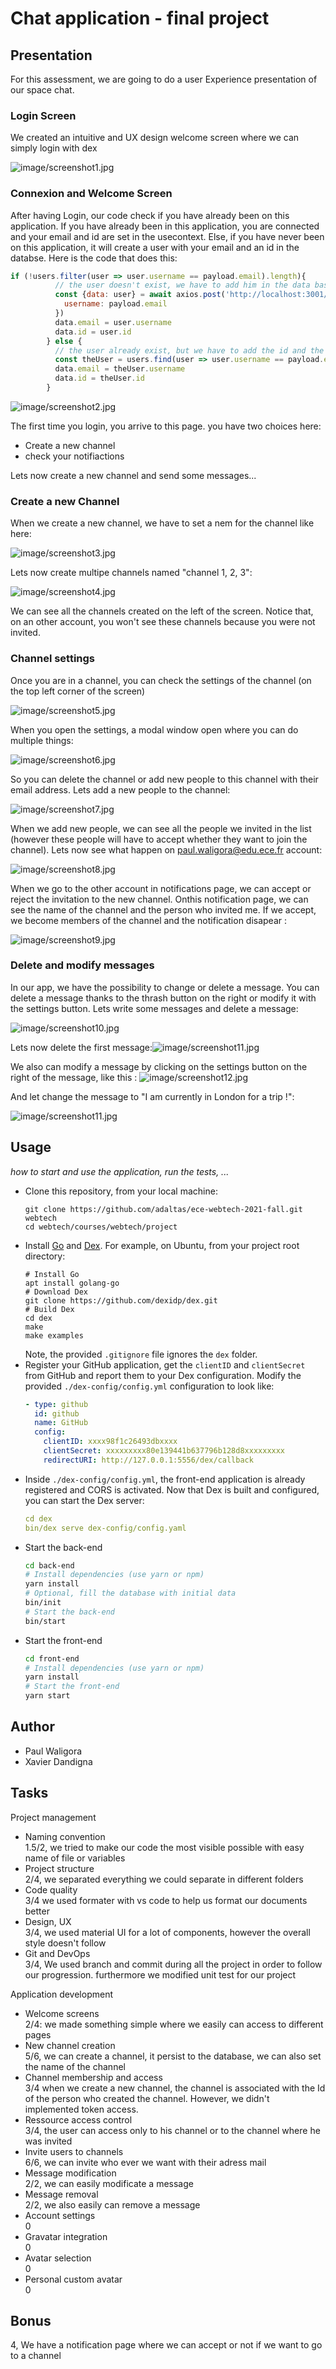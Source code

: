 # Chat application - final project

## Presentation

For this assessment, we are going to do a user Experience presentation of our space chat. 

### Login Screen 

We created an intuitive and UX design welcome screen where we can simply login with dex

![image/screenshot1.jpg](image/screenshot1.jpg)



### Connexion and Welcome Screen 

After having Login, our code check if you have already been on this application. If you have already been in this application, you are connected and your email and id are set in the usecontext. Else, if you have never been on this application, it will create a user with your email and an id in the databse. 
Here is the code that does this: 

```js
if (!users.filter(user => user.username == payload.email).length){
          // the user doesn't exist, we have to add him in the data base
          const {data: user} = await axios.post('http://localhost:3001/users', {
            username: payload.email
          })
          data.email = user.username
          data.id = user.id 
        } else {
          // the user already exist, but we have to add the id and the email of the user in the cookie
          const theUser = users.find(user => user.username == payload.email)
          data.email = theUser.username
          data.id = theUser.id
        }
```

![image/screenshot2.jpg](image/screenshot2.jpg)

The first time you login, you arrive to this page. you have two choices here: 

- Create a new channel 
- check your notifiactions

Lets now create a new channel and send some messages... 

### Create a new Channel

When we create a new channel, we have to set a nem for the channel like here: 

![image/screenshot3.jpg](image/screenshot3.jpg)

Lets now create multipe channels named "channel 1, 2, 3": 

![image/screenshot4.jpg](image/screenshot4.jpg)

We can see all the channels created on the left of the screen. Notice that, on an other account, you won't see these channels because you were not invited. 



### Channel settings 

Once you are in a channel, you can check the settings of the channel (on the top left corner of the screen)

![image/screenshot5.jpg](image/screenshot5.jpg)

When you open the settings, a modal window open where you can do multiple things: 

![image/screenshot6.jpg](image/screenshot6.jpg)

So you can delete the channel or add new people to this channel with their email address. Lets add a new people to the channel: 

![image/screenshot7.jpg](image/screenshot7.jpg)



When we add new people, we can see all the people we invited in the list (however these people will have to accept whether they want to join the channel).
Lets now see what happen on paul.waligora@edu.ece.fr account: 

![image/screenshot8.jpg](image/screenshot8.jpg)

When we go to the other account in notifications page, we can accept or reject the invitation to the new channel. Onthis notification page, we can see the name of the channel and the person who invited me. 
If we accept, we become members of the channel and the notification disapear : 

 ![image/screenshot9.jpg](image/screenshot9.jpg)







### Delete and modify messages 

In our app, we have the possibility to change or delete a message. You can delete a message thanks to the thrash button on the right or modify it with the settings button. 
Lets write some messages and delete a message: 

 ![image/screenshot10.jpg](image/screenshot10.jpg)

Lets now delete the first message:![image/screenshot11.jpg](image/screenshot11.jpg)



We also can modify a message by clicking on the settings button on the right of the message, like this : ![image/screenshot12.jpg](image/screenshot12.jpg)

And let change the message to "I am currently in London for a trip !": 

![image/screenshot11.jpg](image/screenshot11.jpg)

## Usage

*how to start and use the application, run the tests, ...*

* Clone this repository, from your local machine:
  ```
  git clone https://github.com/adaltas/ece-webtech-2021-fall.git webtech
  cd webtech/courses/webtech/project
  ```
* Install [Go](https://golang.org/) and [Dex](https://dexidp.io/docs/getting-started/). For example, on Ubuntu, from your project root directory:   
  ```
  # Install Go
  apt install golang-go
  # Download Dex
  git clone https://github.com/dexidp/dex.git
  # Build Dex
  cd dex
  make
  make examples
  ```
  Note, the provided `.gitignore` file ignores the `dex` folder.
* Register your GitHub application, get the `clientID` and `clientSecret` from GitHub and report them to your Dex configuration. Modify the provided `./dex-config/config.yml` configuration to look like:
  ```yaml
  - type: github
    id: github
    name: GitHub
    config:
      clientID: xxxx98f1c26493dbxxxx
      clientSecret: xxxxxxxxx80e139441b637796b128d8xxxxxxxxx
      redirectURI: http://127.0.0.1:5556/dex/callback
  ```
* Inside `./dex-config/config.yml`, the front-end application is already registered and CORS is activated. Now that Dex is built and configured, you can start the Dex server:
  ```yaml
  cd dex
  bin/dex serve dex-config/config.yaml
  ```
* Start the back-end
  ```bash
  cd back-end
  # Install dependencies (use yarn or npm)
  yarn install
  # Optional, fill the database with initial data
  bin/init
  # Start the back-end
  bin/start
  ```
* Start the front-end
  ```bash
  cd front-end
  # Install dependencies (use yarn or npm)
  yarn install
  # Start the front-end
  yarn start
  ```

## Author

- Paul Waligora 
- Xavier Dandigna

## Tasks

Project management

* Naming convention   
  1.5/2, we tried to make our code the most visible possible with easy name of file or variables
* Project structure   
  2/4, we separated everything we could separate in different folders 
* Code quality   
  3/4 we used formater with vs code to help us format our documents better
* Design, UX   
  3/4, we used material UI for a lot of components, however the overall style doesn't follow
* Git and DevOps   
  3/4, We used branch and commit during all the project in order to follow our progression. furthermore we modified unit test for our project

Application development

* Welcome screens   
  2/4: we made something simple where we easily can access to different pages
* New channel creation   
  5/6, we can create a channel, it persist to the database, we can also set the name of the channel
* Channel membership and access   
  3/4 when we create a new channel, the channel is associated with the Id of the person who created the channel. However, we didn't implemented token access. 
* Ressource access control   
  3/4, the user can access only to his channel or to the channel where he was invited 
* Invite users to channels   
  6/6, we can invite who ever we want with their adress mail 
* Message modification   
  2/2, we can easily modificate a message
* Message removal   
  2/2, we also easily can remove a message
* Account settings   
  0
* Gravatar integration   
  0
* Avatar selection   
  0
* Personal custom avatar   
  0

## Bonus

4, We have a notification page where we can accept or not if we want to go to a channel
